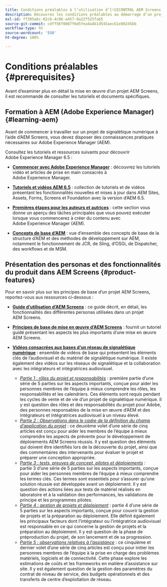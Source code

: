 ```yaml
---
title: Conditions préalables à l’utilisation d’[!UICONTROL AEM Screens]
description: Découvrez les conditions préalables au démarrage d’un projet AEM Screens.
exl-id: ff305a6c-02cb-4c06-a457-9a22f525fab5
source-git-commit: cdff56f0807f6d5fea4a4b1d545aecb1e80245bb
workflow-type: ht
source-wordcount: '558'
ht-degree: 100%

---
```


# Conditions préalables {#prerequisites}

Avant d’examiner plus en détail la mise en œuvre d’un projet AEM Screens, il est recommandé de consulter les tutoriels et documents spécifiques.

## Formation à AEM (Adobe Experience Manager) {#learning-aem}

Avant de commencer à travailler sur un projet de signalétique numérique à l’aide d’AEM Screens, vous devez disposer des connaissances pratiques nécessaires sur Adobe Experience Manager (AEM).

Consultez les tutoriels et ressources suivants pour découvrir Adobe Experience Manager 6.5 :

* **[Commencer avec Adobe Experience Manager](https://experienceleague.adobe.com/fr/docs/experience-manager-cloud-service/content/overview/introduction)** : découvrez les tutoriels vidéo et articles de prise en main consacrés à Adobe Experience Manager.

* **[Tutoriels et vidéos AEM 6.5](https://experienceleague.adobe.com/fr/docs/experience-manager-tutorials)** : collection de tutoriels et de vidéos présentant les fonctionnalités nouvelles et mises à jour dans AEM Sites, Assets, Forms, Screens et Foundation avec la version d’AEM 6.5.

* **[Premières étapes pour les auteurs et autrices](https://experienceleague.adobe.com/fr/docs/experience-manager-65/content/sites/authoring/essentials/first-steps)** : cette section vous donne un aperçu des tâches principales que vous pouvez exécuter lorsque vous commencerez à créer du contenu avec Adobe Experience Manager (AEM).

* **[Concepts de base d’AEM](https://experienceleague.adobe.com/fr/docs/experience-manager-65/content/implementing/developing/introduction/the-basics)** : vue d’ensemble des concepts de base de la structure d’AEM et des méthodes de développement sur AEM, notamment le fonctionnement de JCR, de Sling, d’OSGi, de Dispatcher, des workflows et de MSM.

## Présentation des personas et des fonctionnalités du produit dans AEM Screens {#product-features}

Pour en savoir plus sur les principes de base d’un projet AEM Screens, reportez-vous aux ressources ci-dessous :

* **[Guide d’utilisation d’AEM Screens](https://experienceleague.adobe.com/fr/docs/experience-manager-screens/user-guide/aem-screens-introduction)** : ce guide décrit, en détail, les fonctionnalités des différentes personas utilisées dans un projet AEM Screens.

* **[Principes de base de mise en œuvre d’AEM Screens](https://experienceleague.adobe.com/?launch=AEM-7a#recommended/solutions/experience-manager)** : fournit un tutoriel guidé présentant les aspects les plus importants d’une mise en œuvre AEM Screens.

* **[Vidéos consacrées aux bases d’un réseau de signalétique numérique](https://experienceleague.adobe.com/fr/docs/experience-manager-screens/user-guide/aem-screens-introduction)** : ensemble de vidéos de base qui présentent les éléments clés de l’audiovisuel et du matériel de signalétique numérique. Il existe également des vidéos sur les réseaux de signalétique et la collaboration avec les intégrateurs et intégratrices audiovisuel.
   * *[Partie 1 : rôles du projet et responsabilités](https://experienceleague.adobe.com/fr/docs/experience-manager-screens/user-guide/digital-signage-network/project-roles-responsibilities)* : première partie d’une série de 5 parties sur les aspects importants, conçue pour aider les personnes membres de l’équipe à mieux comprendre les rôles, les responsabilités et les calendriers. Ces éléments sont requis pendant les cycles de vente et de vie d’un projet de signalétique numérique. Il y est question des rôles et des responsabilités du projet pour Adobe, des personnes responsables de la mise en œuvre d’AEM et des intégrateurs et intégratrices audiovisuel à un niveau élevé.
   * *[Partie 2 : Observations dans le cadre de la définition du champ d’application du projet](https://experienceleague.adobe.com/fr/docs/experience-manager-screens/user-guide/digital-signage-network/project-considerations)* : ce deuxième volet d’une série de cinq articles est conçu pour aider les membres de l’équipe à mieux comprendre les aspects de prévente pour le développement de déploiements AEM Screens réussis. Il y est question des éléments qui doivent être identifiés lors de la découverte du projet, ainsi que des commentaires des intervenants pour évaluer le projet et préparer une conception appropriée.
   * *[Partie 3 : tests, preuves de concept, pilotes et déploiements](https://experienceleague.adobe.com/fr/docs/experience-manager-screens/user-guide/digital-signage-network/testing-pocs-pilots-rollouts)* : partie 3 d’une série de 5 parties sur les aspects importants, conçue pour aider les personnes membres de l’équipe à mieux comprendre les termes clés. Ces termes sont essentiels pour s’assurer qu’une solution réussie est développée avant un déploiement. Il y est question des actions liées aux tests de matériel réalisés en laboratoire et à la validation des performances, les validations de principe et les programmes pilotes.
   * *[Partie 4 : gestion de projets et déploiement](https://experienceleague.adobe.com/fr/docs/experience-manager-screens/user-guide/digital-signage-network/project-management-and-deployment)* : partie 4 d’une série de 5 parties sur les aspects importants, conçue pour couvrir la gestion de projets et la préparation au déploiement. Elle définit également les principaux facteurs dont l’intégrateur ou l’intégratrice audiovisuel est responsable en ce qui concerne la gestion de projets et la préparation au déploiement. Il y est question de la phase de préproduction du projet, de son lancement et de sa progression.
   * *[Partie 5 : observations relatives à l’assistance](https://experienceleague.adobe.com/fr/docs/experience-manager-screens/user-guide/digital-signage-network/support-considerations)* : ce cinquième et dernier volet d’une série de cinq articles est conçu pour initier les personnes membres de l’équipe à la prise en charge des problèmes matériels, logiciels et de connectivité. Cette phase explore les estimations de coûts et les frameworks en matière d’assistance sur site. Il y est également question de la gestion des paramètres du contrat de niveau de service, des budgets opérationnels et des transferts de centre d’exploitation de réseau.
